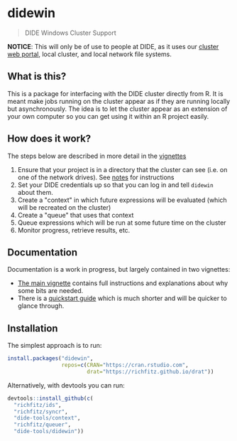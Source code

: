 # didewin

> DIDE Windows Cluster Support

**NOTICE**: This will only be of use to people at DIDE, as it uses our [cluster web portal](https://mrcdata.dide.ic.ac.uk/hpc), local cluster, and local network file systems.

## What is this?

This is a package for interfacing with the DIDE cluster directly from R.  It is meant make jobs running on the cluster appear as if they are running locally but asynchronously.  The idea is to let the cluster appear as an extension of your own computer so you can get using it within an R project easily.

## How does it work?

The steps below are described in more detail in the [vignettes](https://dide-tools.github.io/didewin)

1. Ensure that your project is in a directory that the cluster can see (i.e. on one of the network drives).  See [notes](https://dide-tools.github.io/didewin/vignettes/didewin.html#mapping-network-drives) for instructions
2. Set your DIDE credentials up so that you can log in and tell `didewin` about them.
3. Create a "context" in which future expressions will be evaluated (which will be recreated on the cluster)
4. Create a "queue" that uses that context
5. Queue expressions which will be run at some future time on the cluster
6. Monitor progress, retrieve results, etc.

## Documentation

Documentation is a work in progress, but largely contained in two vignettes:

* [The main vignette](https://dide-tools.github.io/didewin/vignettes/didewin.html) contains full instructions and explanations about why some bits are needed.
* There is a [quickstart guide](https://dide-tools.github.io/didewin/vignettes/quickstart.html) which is much shorter and will be quicker to glance through.

## Installation

The simplest approach is to run:

```r
install.packages("didewin",
                 repos=c(CRAN="https://cran.rstudio.com",
                         drat="https://richfitz.github.io/drat"))
```

Alternatively, with devtools you can run:

```r
devtools::install_github(c(
  "richfitz/ids",
  "richfitz/syncr",
  "dide-tools/context",
  "richfitz/queuer",
  "dide-tools/didewin"))
```

